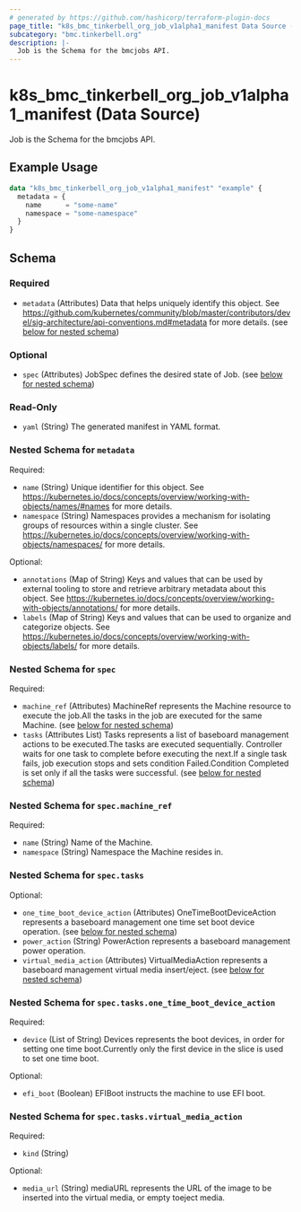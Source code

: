 ```yaml
---
# generated by https://github.com/hashicorp/terraform-plugin-docs
page_title: "k8s_bmc_tinkerbell_org_job_v1alpha1_manifest Data Source - terraform-provider-k8s"
subcategory: "bmc.tinkerbell.org"
description: |-
  Job is the Schema for the bmcjobs API.
---
```


# k8s_bmc_tinkerbell_org_job_v1alpha1_manifest (Data Source)

Job is the Schema for the bmcjobs API.

## Example Usage

```terraform
data "k8s_bmc_tinkerbell_org_job_v1alpha1_manifest" "example" {
  metadata = {
    name      = "some-name"
    namespace = "some-namespace"
  }
}
```

<!-- schema generated by tfplugindocs -->
## Schema

### Required

- `metadata` (Attributes) Data that helps uniquely identify this object. See https://github.com/kubernetes/community/blob/master/contributors/devel/sig-architecture/api-conventions.md#metadata for more details. (see [below for nested schema](#nestedatt--metadata))

### Optional

- `spec` (Attributes) JobSpec defines the desired state of Job. (see [below for nested schema](#nestedatt--spec))

### Read-Only

- `yaml` (String) The generated manifest in YAML format.

<a id="nestedatt--metadata"></a>
### Nested Schema for `metadata`

Required:

- `name` (String) Unique identifier for this object. See https://kubernetes.io/docs/concepts/overview/working-with-objects/names/#names for more details.
- `namespace` (String) Namespaces provides a mechanism for isolating groups of resources within a single cluster. See https://kubernetes.io/docs/concepts/overview/working-with-objects/namespaces/ for more details.

Optional:

- `annotations` (Map of String) Keys and values that can be used by external tooling to store and retrieve arbitrary metadata about this object. See https://kubernetes.io/docs/concepts/overview/working-with-objects/annotations/ for more details.
- `labels` (Map of String) Keys and values that can be used to organize and categorize objects. See https://kubernetes.io/docs/concepts/overview/working-with-objects/labels/ for more details.


<a id="nestedatt--spec"></a>
### Nested Schema for `spec`

Required:

- `machine_ref` (Attributes) MachineRef represents the Machine resource to execute the job.All the tasks in the job are executed for the same Machine. (see [below for nested schema](#nestedatt--spec--machine_ref))
- `tasks` (Attributes List) Tasks represents a list of baseboard management actions to be executed.The tasks are executed sequentially. Controller waits for one task to complete before executing the next.If a single task fails, job execution stops and sets condition Failed.Condition Completed is set only if all the tasks were successful. (see [below for nested schema](#nestedatt--spec--tasks))

<a id="nestedatt--spec--machine_ref"></a>
### Nested Schema for `spec.machine_ref`

Required:

- `name` (String) Name of the Machine.
- `namespace` (String) Namespace the Machine resides in.


<a id="nestedatt--spec--tasks"></a>
### Nested Schema for `spec.tasks`

Optional:

- `one_time_boot_device_action` (Attributes) OneTimeBootDeviceAction represents a baseboard management one time set boot device operation. (see [below for nested schema](#nestedatt--spec--tasks--one_time_boot_device_action))
- `power_action` (String) PowerAction represents a baseboard management power operation.
- `virtual_media_action` (Attributes) VirtualMediaAction represents a baseboard management virtual media insert/eject. (see [below for nested schema](#nestedatt--spec--tasks--virtual_media_action))

<a id="nestedatt--spec--tasks--one_time_boot_device_action"></a>
### Nested Schema for `spec.tasks.one_time_boot_device_action`

Required:

- `device` (List of String) Devices represents the boot devices, in order for setting one time boot.Currently only the first device in the slice is used to set one time boot.

Optional:

- `efi_boot` (Boolean) EFIBoot instructs the machine to use EFI boot.


<a id="nestedatt--spec--tasks--virtual_media_action"></a>
### Nested Schema for `spec.tasks.virtual_media_action`

Required:

- `kind` (String)

Optional:

- `media_url` (String) mediaURL represents the URL of the image to be inserted into the virtual media, or empty toeject media.
